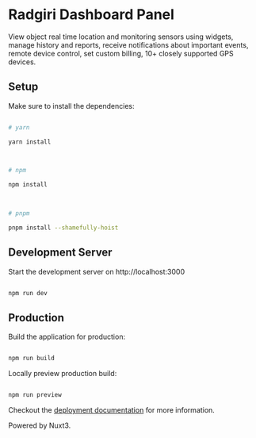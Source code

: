 
# Radgiri Dashboard Panel

View object real time location and monitoring sensors using widgets, manage history and reports, receive notifications about important events, remote device control, set custom billing, 10+ closely supported GPS devices.

  

## Setup

  

Make sure to install the dependencies:

  

```bash

# yarn

yarn install

  

# npm

npm install

  

# pnpm

pnpm install --shamefully-hoist

```

  

## Development Server

  

Start the development server on http://localhost:3000

  

```bash

npm run dev

```

  

## Production

  

Build the application for production:

  

```bash

npm run build

```

  

Locally preview production build:

  

```bash

npm run preview

```

  




Checkout the [deployment documentation](https://v3.nuxtjs.org/guide/deploy/presets) for more information.

Powered by Nuxt3.